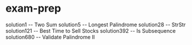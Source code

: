 # exam-prep

solution1    --  Two Sum
solution5    --  Longest Palindrome
solution28   --  StrStr
solution121  --  Best Time to Sell Stocks
solution392  --  Is Subsequence
solution680  --  Validate Palindrome II